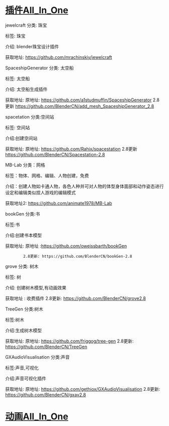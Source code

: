 # [插件All_In_One](All_In_One/addons)
jewelcraft
分类: 珠宝

标签: 珠宝

介绍: blender珠宝设计插件

获取地址: https://github.com/mrachinskiy/jewelcraft


SpaceshipGenerator
分类: 太空船

标签: 太空船

介绍: 太空船生成插件

获取地址: 原地址:		https://github.com/a1studmuffin/SpaceshipGenerator
		 2.8更新		https://github.com/BlenderCN/add_mesh_SpaceshipGenerator_2.8

spacetation
分类:空间站

标签: 空间站

介绍:创建空间站

获取地址: 原地址: https://github.com/Rahix/spacestation
		2.8更新	https://github.com/BlenderCN/Spacestation-2.8


MB-Lab
分类：网格

标签：物体、网格、编辑、人物创建，免费

介绍：创建人物如卡通人物，各色人种并可对人物的体型身体面部和动作姿态进行设定和编辑类似捏人游戏的编辑模式

获取地址2: https://github.com/animate1978/MB-Lab



bookGen
分类:书

标签:书

介绍:创建书本模型

获取地址:		原地址 :https://github.com/oweissbarth/bookGen

			2.8更新: https://github.com/BlenderCN/bookGen-2.8


grove
分类: 树木

标签: 树

介绍: 创建树木模型,有动画效果

获取地址 : 收费插件
			2.8更新: https://github.com/BlenderCN/grove2.8


TreeGen
分类:树木

标签:树木

介绍:生成树木模型

获取地址: 原地址:	https://github.com/friggog/tree-gen
		2.8更新: https://github.com/BlenderCN/TreeGen



GXAudioVisualisation
分类:声音

标签:声音,可视化

介绍:声音可视化插件

获取地址:		原地址:	https://github.com/gethiox/GXAudioVisualisation
			2.8更新:	https://github.com/BlenderCN/gxav2.8



# [动画All_In_One](All_In_One/LearnbdnelB/README.md)
